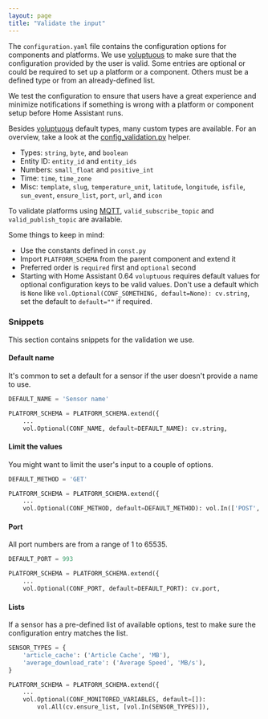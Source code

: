 ```yaml
---
layout: page
title: "Validate the input"
---
```


The `configuration.yaml` file contains the configuration options for components and platforms. We use [voluptuous](https://pypi.python.org/pypi/voluptuous) to make sure that the configuration provided by the user is valid. Some entries are optional or could be required to set up a platform or a component. Others must be a defined type or from an already-defined list.

We test the configuration to ensure that users have a great experience and minimize notifications if something is wrong with a platform or component setup before Home Assistant runs.

Besides [voluptuous](https://pypi.python.org/pypi/voluptuous) default types, many custom types are available. For an overview, take a look at the [config_validation.py](https://github.com/home-assistant/home-assistant/blob/master/homeassistant/helpers/config_validation.py) helper.

- Types: `string`, `byte`, and `boolean`
- Entity ID: `entity_id` and `entity_ids`
- Numbers: `small_float` and `positive_int`
- Time: `time`, `time_zone`
- Misc: `template`, `slug`, `temperature_unit`, `latitude`, `longitude`, `isfile`, `sun_event`, `ensure_list`, `port`, `url`,  and `icon`

To validate platforms using [MQTT](/components/mqtt/), `valid_subscribe_topic` and `valid_publish_topic` are available.

Some things to keep in mind:

- Use the constants defined in `const.py`
- Import `PLATFORM_SCHEMA` from the parent component and extend it
- Preferred order is `required` first and `optional` second
- Starting with Home Assistant 0.64 `voluptuous` requires default values for optional configuration keys to be valid values. Don't use a default which is `None` like `vol.Optional(CONF_SOMETHING, default=None): cv.string`, set the default to `default=""` if required.

### Snippets

This section contains snippets for the validation we use.

#### Default name

It's common to set a default for a sensor if the user doesn't provide a name to use.

```python
DEFAULT_NAME = 'Sensor name'

PLATFORM_SCHEMA = PLATFORM_SCHEMA.extend({
    ...
    vol.Optional(CONF_NAME, default=DEFAULT_NAME): cv.string,
```

#### Limit the values

You might want to limit the user's input to a couple of options.

```python
DEFAULT_METHOD = 'GET'

PLATFORM_SCHEMA = PLATFORM_SCHEMA.extend({
    ...
    vol.Optional(CONF_METHOD, default=DEFAULT_METHOD): vol.In(['POST', 'GET']),
```

#### Port

All port numbers are from a range of 1 to 65535.

```python
DEFAULT_PORT = 993

PLATFORM_SCHEMA = PLATFORM_SCHEMA.extend({
    ...
    vol.Optional(CONF_PORT, default=DEFAULT_PORT): cv.port,
```

#### Lists

If a sensor has a pre-defined list of available options, test to make sure the configuration entry matches the list.

```python
SENSOR_TYPES = {
    'article_cache': ('Article Cache', 'MB'),
    'average_download_rate': ('Average Speed', 'MB/s'),
}

PLATFORM_SCHEMA = PLATFORM_SCHEMA.extend({
    ...
    vol.Optional(CONF_MONITORED_VARIABLES, default=[]):
        vol.All(cv.ensure_list, [vol.In(SENSOR_TYPES)]),
```

